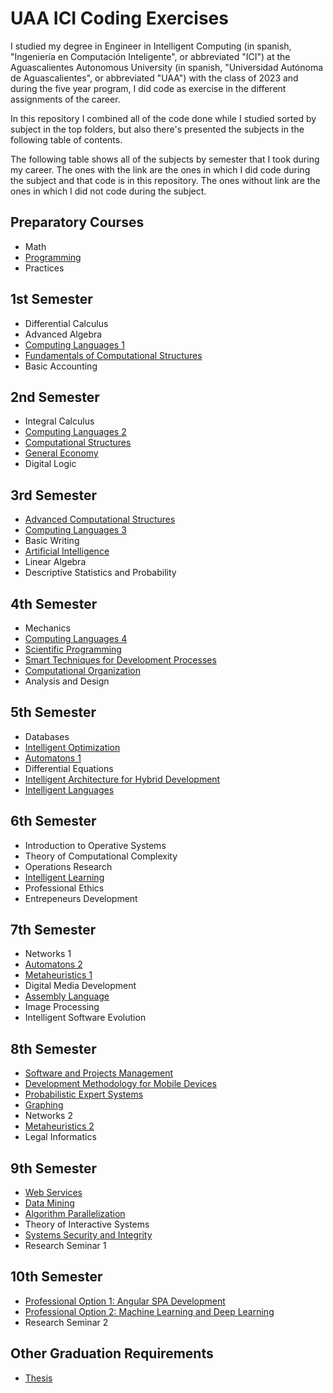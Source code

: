 # UAA ICI Coding Exercises

I studied my degree in Engineer in Intelligent Computing (in spanish, "Ingeniería en Computación Inteligente", or abbreviated "ICI") at the Aguascalientes Autonomous University (in spanish, "Universidad Autónoma de Aguascalientes", or abbreviated "UAA") with the class of 2023 and during the five year program, I did code as exercise in the different assignments of the career.

In this repository I combined all of the code done while I studied sorted by subject in the top folders, but also there's presented the subjects in the following table of contents.

The following table shows all of the subjects by semester that I took during my career. The ones with the link are the ones in which I did code during the subject and that code is in this repository. The ones without link are the ones in which I did not code during the subject.

## Preparatory Courses

- Math
- [Programming](01-PC-P-ClassExercises/)
- Practices

## 1st Semester

- Differential Calculus
- Advanced Algebra
- [Computing Languages 1](02-S1-LC1-ClassExercises/)
- [Fundamentals of Computational Structures](04-S1-FEC-GraphExercise/)
- Basic Accounting

## 2nd Semester

- Integral Calculus
- [Computing Languages 2](06-S2-LC2-ClassExercises/)
- [Computational Structures](07-S2-EC-ClassExercises/)
- [General Economy](09-S2-EG-FirstUnitProject/)
- Digital Logic

## 3rd Semester

- [Advanced Computational Structures](10-S3-ECA-ClassExercises/)
- [Computing Languages 3](11-S3-LC3-ClassExercises/)
- Basic Writing
- [Artificial Intelligence](12-S3-IA-ClassExercises/)
- Linear Algebra
- Descriptive Statistics and Probability

## 4th Semester

- Mechanics
- [Computing Languages 4](13-S4-LC4-ClassExercises/)
- [Scientific Programming](14-S4-PC-ClassExercises/)
- [Smart Techniques for Development Processes](15-S4-TIPD-FinalProject/)
- [Computational Organization](16-S4-OC-ClassExercises/)
- Analysis and Design

## 5th Semester

- Databases
- [Intelligent Optimization](17-S5-OI-ClassExercises/)
- [Automatons 1](18-S5-A1-FinalProject/)
- Differential Equations
- [Intelligent Architecture for Hybrid Development](19-S5-AIDH-FinalProject/)
- [Intelligent Languages](20-S5-LI-ClassExercises/)

## 6th Semester

- Introduction to Operative Systems
- Theory of Computational Complexity
- Operations Research
- [Intelligent Learning](21-S6-AI-ClassExercises/)
- Professional Ethics
- Entrepeneurs Development

## 7th Semester

- Networks 1
- [Automatons 2](22-S7-A2-ClassExercises/)
- [Metaheuristics 1](23-S7-M1-ClassExercises/)
- Digital Media Development
- [Assembly Language](24-S7-LE-ClassExercises/)
- Image Processing
- Intelligent Software Evolution 

## 8th Semester

- [Software and Projects Management](25-S8-ASP-FinalProject/)
- [Development Methodology for Mobile Devices](26-S8-MDDM-ClassExercises/)
- [Probabilistic Expert Systems](27-S8-SEP-FinalProject/)
- [Graphing](28-S8-G-ClassExercises/)
- Networks 2
- [Metaheuristics 2](29-S8-M2-ClassExercises/)
- Legal Informatics

## 9th Semester

- [Web Services](30-S9-SW-AppProject/)
- [Data Mining](31-S9-MD-ClassExercises/)
- [Algorithm Parallelization](32-S9-PA-ClassExercises/)
- Theory of Interactive Systems
- [Systems Security and Integrity](33-S9-SIS-ClassExercises/)
- Research Seminar 1

## 10th Semester

- [Professional Option 1: Angular SPA Development](34-S10-OP1-AppProject/)
- [Professional Option 2: Machine Learning and Deep Learning](35-S10-OP2-ClassExercises/)
- Research Seminar 2

## Other Graduation Requirements

- [Thesis](36-Thesis/)